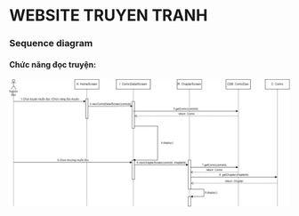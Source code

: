 # WEBSITE TRUYEN TRANH
### Sequence diagram
#### Chức năng đọc truyện:  
![asd](https://github.com/light1406/2022_ChieuT5_Nhom5/blob/main/sequence/ReadComic.jpg)
